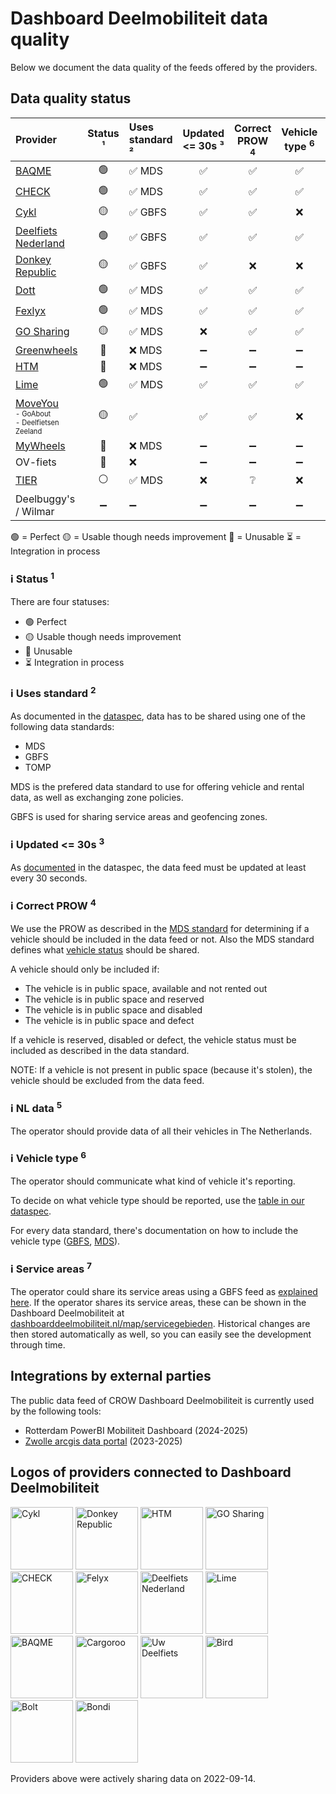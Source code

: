# Dashboard Deelmobiliteit data quality

Below we document the data quality of the feeds offered by the providers.

## Data quality status
| **Provider**                                                                                                                  | **Status** ¹ | Uses standard ² | Updated <= 30s ³ | Correct PROW <sup>4</sup> | Vehicle type <sup>6</sup> | Service areas <sup>7</sup> |
| :-----------                                                                                                                  | :--------:   | :------------   | :------------:   | :----------:              | :----------:              | :----------:
| [BAQME](https://github.com/Stichting-CROW/dashboarddeelmobiliteit-datakwaliteit/blob/main/provider/BAQME.md)                  | 🟢           | ✅ MDS          | ✅               | ✅                        | ✅                        | ❌ |
| [CHECK](https://github.com/Stichting-CROW/dashboarddeelmobiliteit-datakwaliteit/blob/main/provider/CHECK.md)                  | 🟢           | ✅ MDS          | ✅ | ✅ | ✅ | ✅ |
| [Cykl](https://github.com/Stichting-CROW/dashboarddeelmobiliteit-datakwaliteit/blob/main/provider/Cykl.md)                    | 🟡           | ✅ GBFS         | ✅ | ✅                 | ❌ | ❌ |
| [Deelfiets Nederland](https://github.com/Stichting-CROW/dashboarddeelmobiliteit-datakwaliteit/blob/main/provider/DeelfietsNederland.md) | 🟢 | ✅ GBFS         | ✅                | ✅                       | ✅                        | ❌ |
| [Donkey Republic](https://github.com/Stichting-CROW/dashboarddeelmobiliteit-datakwaliteit/blob/main/provider/DonkeyRepublic.md) | 🟡         | ✅ GBFS         | ✅ | ❌                 | ❌ | ❌ |
| [Dott](https://github.com/Stichting-CROW/dashboarddeelmobiliteit-datakwaliteit/blob/main/provider/Dott.md)                    | 🟢           | ✅ MDS          | ✅ | ✅                                               | ✅ | ❌ |
| [Fexlyx](https://github.com/Stichting-CROW/dashboarddeelmobiliteit-datakwaliteit/blob/main/provider/Felyx.md)                  | 🟢           | ✅ MDS          | ✅                | ✅                         | ✅ | ❌ |
| [GO Sharing](https://github.com/Stichting-CROW/dashboarddeelmobiliteit-datakwaliteit/blob/main/provider/GoSharing.md)         | 🟡           | ✅ MDS          | ❌                | ✅                       | ✅                        | ❌
| [Greenwheels](https://github.com/Stichting-CROW/dashboarddeelmobiliteit-datakwaliteit/blob/main/provider/Greenwheels.md)            | 🔴           | ❌ MDS          | ➖                | ➖                 | ➖ |
| [HTM](https://github.com/Stichting-CROW/dashboarddeelmobiliteit-datakwaliteit/blob/main/provider/HTM.md)                      | 🔴           | ❌ MDS          | ➖                | ➖                       | ➖ | ❌ |
| [Lime](https://github.com/Stichting-CROW/dashboarddeelmobiliteit-datakwaliteit/blob/main/provider/Lime.md)                    | 🟢           | ✅ MDS          | ✅                | ✅                       | ✅ | ❌ |
| [MoveYou](https://github.com/Stichting-CROW/dashboarddeelmobiliteit-datakwaliteit/blob/main/provider/MoveYou.md)<br /><sub><sup>- GoAbout<br />- Deelfietsen Zeeland</sub></sup> | 🟡 | ✅ | ✅ | ✅    | ❌ | ❌ |
| [MyWheels](https://github.com/Stichting-CROW/dashboarddeelmobiliteit-datakwaliteit/blob/main/provider/MyWheels.md)            | 🔴           | ❌ MDS          | ➖                | ➖                 | ➖ | ➖ |
| OV-fiets                                                                                                                      | 🔴           | ❌              | ➖                | ➖                 | ➖ | ➖ |
| [TIER](https://github.com/Stichting-CROW/dashboarddeelmobiliteit-datakwaliteit/blob/main/provider/TIER.md)                    | ⚪           | ✅ MDS          | ❌ | ❔                         | ❌ | ❌ |
| Deelbuggy's / Wilmar                                                                                                          | ➖           | ➖              | ➖                | ➖                 | ➖ | ➖ |

🟢 = Perfect
🟡 = Usable though needs improvement
🔴 = Unusable
⏳ = Integration in process

### ℹ️ Status <sup>1</sup>

There are four statuses:
- 🟢 Perfect
- 🟡 Usable though needs improvement
- 🔴 Unusable
- ⏳ Integration in process

### ℹ️ Uses standard <sup>2</sup>

As documented in the [dataspec](https://docs.dashboarddeelmobiliteit.nl), data has to be shared using one of the following data standards:

- MDS
- GBFS
- TOMP

MDS is the prefered data standard to use for offering vehicle and rental data, as well as exchanging zone policies.

GBFS is used for sharing service areas and geofencing zones.

### ℹ️ Updated <= 30s <sup>3</sup>

As [documented](https://docs.dashboarddeelmobiliteit.nl/data_feeds/for_monitoring/#data-specifications) in the dataspec, the data feed must be updated at least every 30 seconds.

### ℹ️ Correct PROW <sup>4</sup>

We use the PROW as described in the [MDS standard](https://github.com/openmobilityfoundation/mobility-data-specification/blob/main/provider/README.md#mobility-data-specification-provider) for determining if a vehicle should be included in the data feed or not. Also the MDS standard defines what [vehicle status](https://github.com/openmobilityfoundation/mobility-data-specification/blob/main/general-information.md#state-machine-diagram) should be shared.

A vehicle should only be included if:

- The vehicle is in public space, available and not rented out
- The vehicle is in public space and reserved
- The vehicle is in public space and disabled
- The vehicle is in public space and defect

If a vehicle is reserved, disabled or defect, the vehicle status must be included as described in the data standard.

NOTE: If a vehicle is not present in public space (because it's stolen), the vehicle should be excluded from the data feed.

### ℹ️ NL data <sup>5</sup>

The operator should provide data of all their vehicles in The Netherlands.

### ℹ️ Vehicle type <sup>6</sup>

The operator should communicate what kind of vehicle it's reporting. 

To decide on what vehicle type should be reported, use the [table in our dataspec](https://docs.dashboarddeelmobiliteit.nl/data_feeds/for_monitoring/#how-to-offer-vehicle-type-in-mds).

For every data standard, there's documentation on how to include the vehicle type ([GBFS](https://github.com/NABSA/gbfs/blob/master/gbfs.md#vehicle_typesjson-added-in-v21), [MDS](https://github.com/openmobilityfoundation/mobility-data-specification/blob/main/general-information.md#vehicle-types)).

### ℹ️ Service areas <sup>7</sup>

The operator could share its service areas using a GBFS feed as [explained here](https://docs.dashboarddeelmobiliteit.nl/data_feeds/service_areas/). If the operator shares its service areas, these can be shown in the Dashboard Deelmobiliteit at [dashboarddeelmobiliteit.nl/map/servicegebieden](https://dashboarddeelmobiliteit.nl/map/servicegebieden). Historical changes are then stored automatically as well, so you can easily see the development through time.

## Integrations by external parties

The public data feed of CROW Dashboard Deelmobiliteit is currently used by the following tools:

- Rotterdam PowerBI Mobiliteit Dashboard (2024-2025)
- [Zwolle arcgis data portal](https://www.arcgis.com/home/item.html?id=ec6f32f71d1f413ebbcbc3bc6a0e1151) (2023-2025)

## Logos of providers connected to Dashboard Deelmobiliteit

<img alt="Cykl" src="https://www.cykl.nl/img/cykl_word.png" width="100" />

<img alt="Donkey Republic" src="https://cdn.donkey.bike/wp-content/uploads/2016/04/16121255/New-logo-small.png" width="100" />

<img alt="HTM" src="https://www.htm.nl/media/ukygkkaq/htm-logo_def.svg" width="100" />

<img alt="GO Sharing" src="https://nl.go-sharing.com/app/uploads/2021/01/logo@2x.png" width="100" />

<img alt="CHECK" src="https://images.prismic.io/ridecheck/2e5103fa-6f51-4e52-844c-f35b14ae63ae_Check_Wordmark_Black.png?auto=compress,format" width="100" />

<img alt="Felyx" src="https://images.crunchbase.com/image/upload/c_pad,h_170,w_170,f_auto,b_white,q_auto:eco,dpr_2/iignk4msnfnxzombin4g" width="100" />

<img alt="Deelfiets Nederland" src="https://www.deelfietsnederland.nl/wp-content/uploads/2019/11/HL2mPwHA-300x236.png" width="100" />

<img alt="Lime" src="https://upload.wikimedia.org/wikipedia/commons/thumb/0/04/Lime_Logos-wiki-01.svg/2560px-Lime_Logos-wiki-01.svg.png" width="100" />

<img alt="BAQME" src="https://www.baqme.com/wp-content/uploads/2021/01/BAQME_Logo_Black@3x-1.png" width="100" />

<img alt="Cargoroo" src="https://cargoroo.nl/wp-content/uploads/2021/11/Cargoroo-web-logo-1.png" width="100" />

<img alt="Uw Deelfiets" src="https://www.uwdeelfiets.nl/wp-content/uploads/2021/06/uw-deelfiets-2021-logo-2.svg" width="100" />

<img alt="Bird" src="https://mms.businesswire.com/media/20220125005267/en/1308263/5/Bird_Logo_Lockup_ko.jpg" width="100" />

<img alt="Bolt" src="https://upload.wikimedia.org/wikipedia/commons/thumb/1/17/Bolt_logo.png/1200px-Bolt_logo.png?20190831113556" width="100" />

<img alt="Bondi" src="https://bondi.city/assets/img/bondi_logo_blue.jpeg" width="100" />

Providers above were actively sharing data on 2022-09-14.
